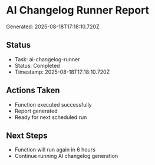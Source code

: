 # AI Changelog Runner Report

Generated: 2025-08-18T17:18:10.720Z

## Status
- Task: ai-changelog-runner
- Status: Completed
- Timestamp: 2025-08-18T17:18:10.720Z

## Actions Taken
- Function executed successfully
- Report generated
- Ready for next scheduled run

## Next Steps
- Function will run again in 6 hours
- Continue running AI changelog generation
